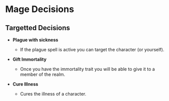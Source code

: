 # Mage Decisions

## Targetted Decisions
- **Plague with sickness**
    - If the plague spell is active you can target the character (or yourself).

- **Gift Immortality**
    - Once you have the immortality trait you will be able to give it to a member of the realm.

- **Cure Illness**
    - Cures the illness of a character.
